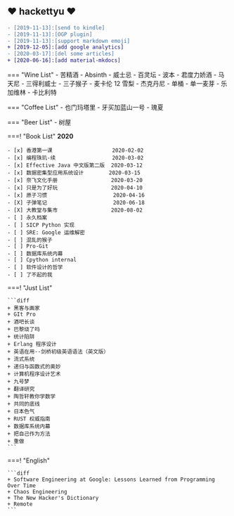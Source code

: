 ## :heart: hackettyu :heart:

``` diff
- [2019-11-13]:[send to kindle]
- [2019-11-13]:[OGP plugin]
- [2019-11-13]:[support markdown emoji]
+ [2019-12-05]:[add google analytics]
- [2020-03-17]:[del some articles]
+ [2020-06-16]:[add material-mkdocs]
```

=== "Wine List"
    - 苦精酒
    - Absinth
    - 威士忌
        - 百灵坛
        - 波本
    - 君度力娇酒
    - 马天尼
    - 三得利威士
    - 三子猴子
    - 麦卡伦 12 雪梨
    - 杰克丹尼
        - 单桶
    - 单一麦芽
        - 乐加维林
    - 卡比利特

=== "Coffee List"
    - 也门玛塔里
    - 牙买加蓝山一号
    - 瑰夏

=== "Beer List"
    - 树屋

===! "Book List"
    **2020**

    - [x] 香港第一课                   2020-02-02
    - [x] 编程珠玑-续                  2020-03-02
    - [x] Effective Java 中文版第二版  2020-03-12
    - [x] 数据密集型应用系统设计        2020-03-15
    - [x] 奈飞文化手册                 2020-03-20
    - [x] 只是为了好玩                 2020-04-10
    - [x] 原子习惯                     2020-04-16
    - [X] 子弹笔记                     2020-06-18
    - [X] 大教堂与集市                 2020-08-02
    - [ ] 永久档案                     
    - [ ] SICP Python 实现
    - [ ] SRE: Google 运维解密         
    - [ ] 混乱的猴子                 
    - [ ] Pro-Git
    - [ ] 数据库系统内幕
    - [ ] Cpython internal
    - [ ] 软件设计的哲学
    - [ ] 了不起的我

===! "Just List"

    ```diff
    + 黑客与画家
    + GIt Pro
    + 酒吧长谈
    + 巴黎烧了吗
    + 统计陷阱
    + Erlang 程序设计
    + 英语在用--剑桥初级英语语法（英文版）
    + 流式系统
    + 递归与函数式的奥妙
    + 计算机程序设计艺术
    + 九号梦
    + 翻译研究
    + 陶哲轩教你学数学
    + 共同的底线
    + 日本色气
    + RUST 权威指南
    + 数据库系统内幕
    + 把自己作为方法
    + 重做
    ```

===! "English"

    ```diff
    + Software Engineering at Google: Lessons Learned from Programming Over Time
    + Chaos Engineering
    + The New Hacker's Dictionary
    + Remote
    ```
